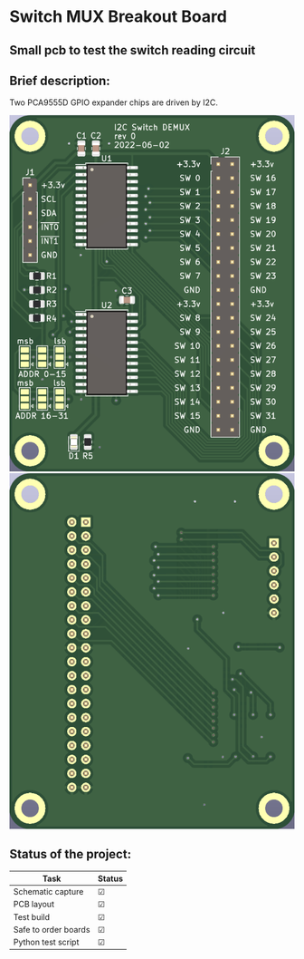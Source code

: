 # Switch MUX Breakout Board

## Small pcb to test the switch reading circuit

## Brief description:
Two PCA9555D GPIO expander chips are driven by I2C.

![pcb front](./pics/pcb_front.png)
![pcb rear](./pics/pcb_rear.png)

## Status of the project:

Task | Status |
---------|--------------|
Schematic capture | &#9745;
PCB layout | &#9745;
Test build | &#9745;
Safe to order boards| &#9745;
Python test script | &#9745;